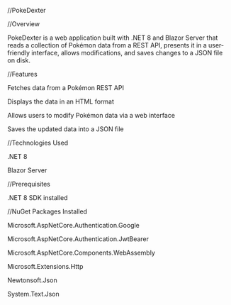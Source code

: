 //PokeDexter 

//Overview

PokeDexter is a web application built with .NET 8 and Blazor Server that reads a collection of Pokémon data from a REST API, presents it in a user-friendly interface, allows modifications, and saves changes to a JSON file on disk.

//Features

Fetches data from a Pokémon REST API

Displays the data in an HTML format

Allows users to modify Pokémon data via a web interface

Saves the updated data into a JSON file

//Technologies Used

.NET 8

Blazor Server

//Prerequisites

.NET 8 SDK installed

//NuGet Packages Installed

Microsoft.AspNetCore.Authentication.Google

Microsoft.AspNetCore.Authentication.JwtBearer

Microsoft.AspNetCore.Components.WebAssembly

Microsoft.Extensions.Http

Newtonsoft.Json

System.Text.Json

